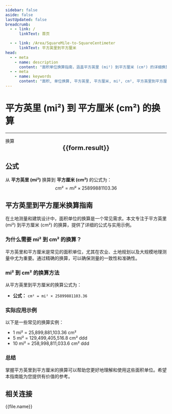 ```yaml
---
sidebar: false
aside: false
lastUpdated: false
breadcrumb:
  - - link: /
      linkText: 首页

  - - link: /Area/SquareMile-to-SquareCentimeter
      linkText: 平方英里到平方厘米
head:
  - - meta
    - name: description
      content: "面积单位换算指南，涵盖平方英里 (mi²) 到平方厘米 (cm²) 的详细换算公式与说明。"
  - - meta
    - name: keywords
      content: "面积, 单位换算, 平方英里, 平方厘米, mi², cm², 平方英里到平方厘米, 面积换算指南, 平方英里换算平方厘米, 平方英里到平方厘米, 平方厘米换算, 平方英里转平方厘米, 平方厘米计算, 大面积换算, 精密面积测量, 平方英里符号, 平方厘米符号, 面积单位对照, 平方英里换算表, 平方厘米换算公式, 面积转换工具, 平方英里计算, 平方厘米计算器, 面积换算公式, 地理测量单位, 土地规划面积, 大规模面积换算, 平方英里到平方厘米公式, 平方厘米面积计算, 面积单位转换, 地图测量单位, 建筑设计面积, 平方英里平方厘米对照表, 面积计算工具, 国际面积单位"
---
```

# 平方英里 (mi²) 到 平方厘米 (cm²) 的换算
---
<script setup>
import { onMounted, reactive, inject, ref } from 'vue'
import { NButton, NForm, NFormItem, NInput, NInputNumber, NSelect, NCard, useMessage,NGrid ,NGi } from 'naive-ui'
import { defineClientComponent } from 'vitepress'
import { Area } from '../../files';

const convert = inject('convert')

const form = reactive({
  number: null,
  result: '',
})

const convertHandler = () => {
  if (form.number !== null && !isNaN(form.number)) {
    const convertedValue = parseFloat(form.number) * 25899881103.36
    form.result = `${form.number}mi² = ${convertedValue.toFixed(2)}cm²`
  } else {
    form.result = '请输入有效的数值。'
  }
}
</script>

<n-form size="large" :model="form">
  <n-form-item label="平方英里 (mi²)">
    <n-input-number v-model:value="form.number" placeholder="输入平方英里" style="width: 100%" />
  </n-form-item>
  <n-form-item>
    <n-button type="info" @click="convertHandler" block>换算</n-button>
  </n-form-item>
</n-form>

<n-card  embedded :bordered="false" hoverable>
  <div  style="text-align:center;font-size:20px;">
    <strong>{{form.result}}</strong>
  </div>
</n-card>

## 公式

从 **平方英里 (mi²)** 换算到 **平方厘米 (cm²)** 的公式为：
$$ cm² = mi² \times 25899881103.36 $$

## 平方英里到平方厘米换算指南

在土地测量和建筑设计中，面积单位的换算是一个常见需求。本文专注于平方英里 (mi²) 到平方厘米 (cm²) 的换算，提供了详细的公式与实用示例。

### 为什么需要 mi² 到 cm² 的换算？

平方英里和平方厘米是常见的面积单位，尤其在农业、土地规划以及大规模地理测量中尤为重要。通过精确的换算，可以确保测量的一致性和准确性。

### mi² 到 cm² 的换算方法

从平方英里到平方厘米的换算公式为：

- **公式：** `cm² = mi² × 25899881103.36`

### 实际应用示例

以下是一些常见的换算实例：

- 1 mi² = 25,899,881,103.36 cm²
- 5 mi² = 129,499,405,516.8 cm²
ddd
- 10 mi² = 258,998,811,033.6 cm²
ddd

### 总结

掌握平方英里到平方厘米的换算可以帮助您更好地理解和使用这些面积单位。希望本指南能为您提供有价值的参考。

## 相关连接
<n-grid x-gap="12" :cols="2">
  <n-gi v-for="(file, index) in Area" :key="index">
    <n-button
      text
      tag="a"
      :href="file.path"
      type="info"
    >
      {{file.name}}
    </n-button>
  </n-gi>
</n-grid>